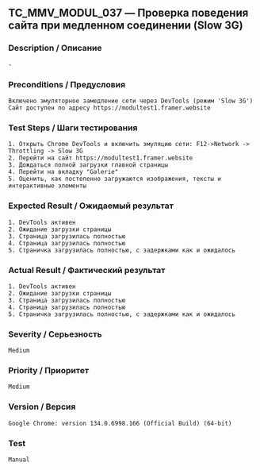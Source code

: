 ## TC_MMV_MODUL_037 — Проверка поведения сайта при медленном соединении (Slow 3G)

### Description / Описание
    -

### Preconditions / Предусловия
    Включено эмуляторное замедление сети через DevTools (режим 'Slow 3G')
    Сайт доступен по адресу https://modultest1.framer.website

### Test Steps / Шаги тестирования
    1. Открыть Chrome DevTools и включить эмуляцию сети: F12->Network -> Throttling -> Slow 3G
    2. Перейти на сайт https://modultest1.framer.website
    3. Дождаться полной загрузки главной страницы 
    4. Перейти на вкладку "Galerie"
    5. Оценить, как постепенно загружаются изображения, тексты и интерактивные элементы

### Expected Result / Ожидаемый результат
    1. DevTools активен
    2. Ожидание загрузки страницы
    3. Страница загрузилась полностью
    4. Страница загрузилась полностью
    5. Страничка загрузилась полностью, с задержками как и ожидалось

### Actual Result / Фактический результат
    1. DevTools активен
    2. Ожидание загрузки страницы
    3. Страница загрузилась полностью
    4. Страница загрузилась полностью
    5. Страничка загрузилась полностью, с задержками как и ожидалось

### Severity / Серьезность
    Medium

### Priority / Приоритет
    Medium

### Version / Версия
    Google Chrome: version 134.0.6998.166 (Official Build) (64-bit)

### Test
    Manual